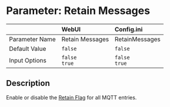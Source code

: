# Parameter: Retain Messages

|                   | WebUI               | Config.ini
|:---               |:---                 |:----
| Parameter Name    | Retain Messages     | RetainMessages
| Default Value     | `false`             | `false`
| Input Options     | `false`<br>`true`   | `false`<br>`true` 


## Description

Enable or disable the [Retain Flag](https://www.hivemq.com/blog/mqtt-essentials-part-8-retained-messages/) for all MQTT entries.
